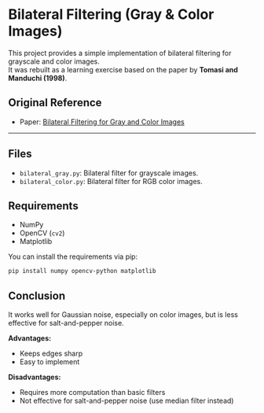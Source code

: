 # Bilateral Filtering (Gray & Color Images)

This project provides a simple implementation of bilateral filtering for grayscale and color images.  
It was rebuilt as a learning exercise based on the paper by **Tomasi and Manduchi (1998)**.

## Original Reference

- Paper: [Bilateral Filtering for Gray and Color Images](https://users.soe.ucsc.edu/~manduchi/Papers/ICCV98.pdf)

---
## Files

- `bilateral_gray.py`: Bilateral filter for grayscale images.
- `bilateral_color.py`: Bilateral filter for RGB color images.

## Requirements

- NumPy
- OpenCV (`cv2`)
- Matplotlib

You can install the requirements via pip:

```bash
pip install numpy opencv-python matplotlib
```

## Conclusion

It works well for Gaussian noise, especially on color images, but is less effective for salt-and-pepper noise.

**Advantages:**  
- Keeps edges sharp  
- Easy to implement  

**Disadvantages:**  
- Requires more computation than basic filters
- Not effective for salt-and-pepper noise (use median filter instead)
